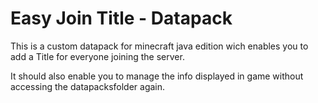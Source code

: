 # Easy Join Title - Datapack

This is a custom datapack for minecraft java edition wich enables you to add a Title for everyone joining the server.

It should also enable you to manage the info displayed in game without accessing the datapacksfolder again.
